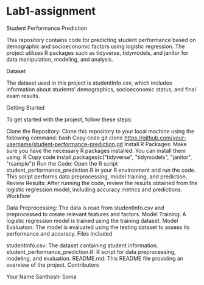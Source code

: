 # Lab1-assignment
Student Performance Prediction

This repository contains code for predicting student performance based on demographic and socioeconomic factors using logistic regression. The project utilizes R packages such as tidyverse, tidymodels, and janitor for data manipulation, modeling, and analysis.

Dataset

The dataset used in this project is studentInfo.csv, which includes information about students' demographics, socioeconomic status, and final exam results.

Getting Started

To get started with the project, follow these steps:

Clone the Repository: Clone this repository to your local machine using the following command:
bash
Copy code
git clone https://github.com/your-username/student-performance-prediction.git
Install R Packages: Make sure you have the necessary R packages installed. You can install them using:
R
Copy code
install.packages(c("tidyverse", "tidymodels", "janitor", "rsample"))
Run the Code: Open the R script student_performance_prediction.R in your R environment and run the code. This script performs data preprocessing, model training, and prediction.
Review Results: After running the code, review the results obtained from the logistic regression model, including accuracy metrics and predictions.
Workflow

Data Preprocessing: The data is read from studentInfo.csv and preprocessed to create relevant features and factors.
Model Training: A logistic regression model is trained using the training dataset.
Model Evaluation: The model is evaluated using the testing dataset to assess its performance and accuracy.
Files Included

studentInfo.csv: The dataset containing student information.
student_performance_prediction.R: R script for data preprocessing, modeling, and evaluation.
README.md: This README file providing an overview of the project.
Contributors

Your Name
Santhoshi Soma
